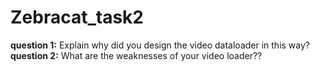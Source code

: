 # Zebracat_task2

**question 1:** Explain why did you design the video dataloader in this way? 
**question 2:** What are the weaknesses of your video loader?? 
